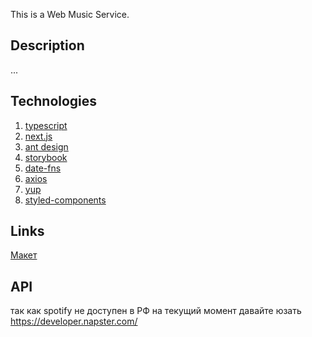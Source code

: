 This is a Web Music Service.

## Description

...

## Technologies

1. [typescript](https://www.typescriptlang.org/)
2. [next.js](https://nextjs.org/docs)
3. [ant design](https://ant.design/docs/react/introduce)
4. [storybook](https://storybook.js.org/)
5. [date-fns](https://date-fns.org/docs/Getting-Started)
6. [axios](https://axios-http.com/docs/intro)
7. [yup](https://github.com/jquense/yup)
8. [styled-components](https://styled-components.com/docs)

## Links

[Макет](https://www.behance.net/gallery/118276775/Mytones-Music-Streaming-Web-App)

## API

так как spotify не доступен в РФ на текущий момент давайте юзать https://developer.napster.com/
